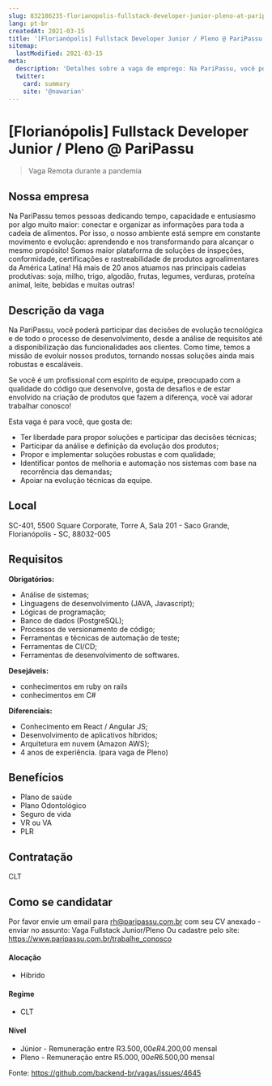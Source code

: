 ```yaml
---
slug: 832186235-florianopolis-fullstack-developer-junior-pleno-at-paripassu
lang: pt-br
createdAt: 2021-03-15
title: '[Florianópolis] Fullstack Developer Junior / Pleno @ PariPassu - Vaga de Emprego'
sitemap:
  lastModified: 2021-03-15
meta:
  description: 'Detalhes sobre a vaga de emprego: Na PariPassu, você poderá participar das decisões de evolução tecnológica e de todo o processo de desenvolvimento, desde a análise de requisitos até a disponibilização das funcionalidades aos clientes. Como time, temos a missão de evoluir nossos produtos, tornando nossas soluções ainda mais robustas e escaláveis. Se você é um profissional com espírito de equipe, preocupado com a qualidade do código que desenvolve, gosta de desafios e de estar envolvido na criação de produtos que fazem a diferença, você vai adorar trabalhar conosco! Esta vaga é para você, que gosta de: - Ter liberdade para propor soluções e participar das decisões técnicas; - Participar da análise e definição da evolução dos produtos; - Propor e implementar soluções robustas e com qualidade; - Identificar pontos de melhoria e automação nos sistemas com base na recorrência das demandas; - Apoiar na evolução técnicas da equipe.'
  twitter:
    card: summary
    site: '@nawarian'
---
```


# [Florianópolis] Fullstack Developer Junior / Pleno @ PariPassu

<!--
==================================================
Caso a vaga for remoto durante a pandemia informar no texto "Remoto durante o covid"
==================================================
-->
<!-- 
==================================================
POR FAVOR, SÓ POSTE SE A VAGA FOR PARA BACK-END!

Não faça distinção de gênero no título da vaga.

Use: "Back-End Developer" ao invés de 
"Desenvolvedor Back-End" \o/

Exemplo: `[São Paulo] Back-End Developer @ NOME DA EMPRESA`
==================================================
-->
<!--
==================================================
Caso a vaga for remoto durante a pandemia deixar a linha abaixo
==================================================
-->
> Vaga Remota durante a pandemia

## Nossa empresa

Na PariPassu temos pessoas dedicando tempo, capacidade e entusiasmo por algo muito maior: conectar e organizar as informações para toda a cadeia de alimentos. Por isso, o nosso ambiente está sempre em constante movimento e evolução: aprendendo e nos transformando para alcançar o mesmo propósito!
Somos maior plataforma de soluções de inspeções, conformidade, certificações e rastreabilidade de produtos agroalimentares da América Latina! Há mais de 20 anos atuamos nas principais cadeias produtivas: soja, milho, trigo, algodão, frutas, legumes, verduras, proteína animal, leite, bebidas e muitas outras!

## Descrição da vaga

Na PariPassu, você poderá participar das decisões de evolução tecnológica e de todo o processo de desenvolvimento, desde a análise de requisitos até a disponibilização das funcionalidades aos clientes. Como time, temos a missão de evoluir nossos produtos, tornando nossas soluções ainda mais robustas e escaláveis.

Se você é um profissional com espírito de equipe, preocupado com a qualidade do código que desenvolve, gosta de desafios e de estar envolvido na criação de produtos que fazem a diferença, você vai adorar trabalhar conosco!

Esta vaga é para você, que gosta de:

- Ter liberdade para propor soluções e participar das decisões técnicas;
- Participar da análise e definição da evolução dos produtos;
- Propor e implementar soluções robustas e com qualidade;
- Identificar pontos de melhoria e automação nos sistemas com base na recorrência das demandas;
- Apoiar na evolução técnicas da equipe.

## Local

SC-401, 5500 Square Corporate, Torre A, Sala 201 - Saco Grande, Florianópolis - SC, 88032-005

## Requisitos

**Obrigatórios:**

- Análise de sistemas;
- Linguagens de desenvolvimento (JAVA, Javascript);
- Lógicas de programação;
- Banco de dados (PostgreSQL);
- Processos de versionamento de código;
- Ferramentas e técnicas de automação de teste;
- Ferramentas de CI/CD;
- Ferramentas de desenvolvimento de softwares.

**Desejáveis:**
- conhecimentos em ruby on rails
- conhecimentos em C#

**Diferenciais:**
- Conhecimento em React / Angular JS;
- Desenvolvimento de aplicativos híbridos;
- Arquitetura em nuvem (Amazon AWS);
- 4 anos de experiência. (para vaga de Pleno)

## Benefícios

- Plano de saúde
- Plano Odontológico
- Seguro de vida
- VR ou VA
- PLR

## Contratação

CLT

## Como se candidatar

Por favor envie um email para rh@paripassu.com.br com seu CV anexado - enviar no assunto: Vaga Fullstack Junior/Pleno
Ou cadastre pelo site: https://www.paripassu.com.br/trabalhe_conosco

#### Alocação
- Hibrido

#### Regime
- CLT

#### Nível
- Júnior - Remuneração entre R$3.500,00 e R$4.200,00 mensal
- Pleno - Remuneração entre R$5.000,00 e R$6.500,00 mensal




Fonte: https://github.com/backend-br/vagas/issues/4645